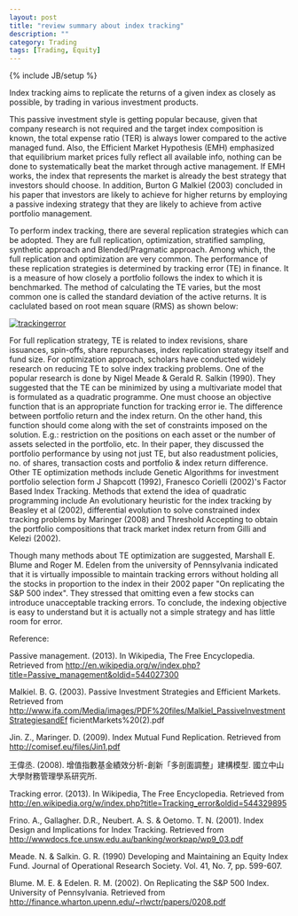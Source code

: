 ```yaml
---
layout: post
title: "review summary about index tracking"
description: ""
category: Trading
tags: [Trading, Equity]
---
```

{% include JB/setup %}

Index tracking aims to replicate the returns of a given index as closely as possible, by trading in various investment products.

This passive investment style is getting popular because, given that company research is not required and the target index composition is known, the total expense ratio (TER) is always lower compared to the active managed fund. Also, the Efficient Market Hypothesis (EMH) emphasized that equilibrium market prices fully reflect all available info, nothing can be done to systematically beat the market through active management. If EMH works, the index that represents the market is already the best strategy that investors should choose. In addition, Burton G Malkiel (2003) concluded in his paper that investors are likely to achieve for higher returns by employing a passive indexing strategy that they are likely to achieve from active portfolio management.

To perform index tracking, there are several replication strategies which can be adopted. They are full replication, optimization, stratified sampling, synthetic approach and Blended/Pragmatic approach. Among which, the full replication and optimization are very common. The performance of these replication strategies is determined by tracking error (TE) in finance. It is a measure of how closely a portfolio follows the index to which it is benchmarked. The method of calculating the TE varies, but the most common one is called the standard deviation of the active returns. It is caclulated based on root mean square (RMS) as shown below:

[![trackingerror]( http://ryancheng.s3.amazonaws.com/Linear%20Programming/trackingerror.jpg)](http://en.wikipedia.org/wiki/Tracking_error)

For full replication strategy, TE is related to index revisions, share issuances, spin-offs, share repurchases, index replication strategy itself and fund size. For optimization approach, scholars have conducted widely research on reducing TE to solve index tracking problems. One of the popular research is done by Nigel Meade & Gerald R. Salkin (1990). They suggested that the TE can be minimized by using a multivariate model that is formulated as a quadratic programme. One must choose an objective function that is an appropriate function for tracking error ie. The difference between portfolio return and the index return. On the other hand, this function should come along with the set of constraints imposed on the solution. E.g.: restriction on the positions on each asset or the number of assets selected in the portfolio, etc. In their paper, they discussed the portfolio performance by using not just TE, but also readustment policies, no. of shares, transaction costs and portfolio & index return difference. Other TE optimization methods include Genetic Algorithms for investment portfolio selection form J Shapcott (1992), Franesco Corielli (2002)'s Factor Based Index Tracking. Methods that extend the idea of quadratic programming include An evolutionary heuristic for the index tracking by Beasley et al (2002), differential evolution to solve constrained index tracking problems by Maringer (2008) and Threshold Accepting to obtain the portfolio compositions that track market index return from Gilli and Kelezi (2002).

Though many methods about TE optimization are suggested, Marshall E. Blume and Roger M. Edelen from the university of Pennsylvania indicated that it is virtually impossible to maintain tracking errors without holding all the stocks in proportion to the index in their 2002 paper "On replicating the S&P 500 index". They stressed that omitting even a few stocks can introduce unacceptable tracking errors. To conclude, the indexing objective is easy to understand but it is actually not a simple strategy and has little room for error.


Reference:

Passive management. (2013). In Wikipedia, The Free Encyclopedia. Retrieved from http://en.wikipedia.org/w/index.php?title=Passive_management&oldid=544027300

Malkiel. B. G. (2003). Passive Investment Strategies and Efficient Markets. Retrieved from http://www.ifa.com/Media/images/PDF%20files/Malkiel_PassiveInvestmentStrategiesandEf
ficientMarkets%20(2).pdf

Jin. Z., Maringer. D. (2009). Index Mutual Fund Replication. Retrieved from http://comisef.eu/files/Jin1.pdf

王偉丞. (2008). 增值指數基金績效分析-創新「多剖面調整」建構模型. 國立中山大學財務管理學系研究所.

Tracking error. (2013). In Wikipedia, The Free Encyclopedia. Retrieved from http://en.wikipedia.org/w/index.php?title=Tracking_error&oldid=544329895

Frino. A., Gallagher. D.R., Neubert. A. S. & Oetomo. T. N. (2001). Index Design and Implications for Index Tracking. Retrieved from http://wwwdocs.fce.unsw.edu.au/banking/workpap/wp9_03.pdf

Meade. N. & Salkin. G. R. (1990) Developing and Maintaining an Equity Index Fund. Journal of Operational Research Society. Vol. 41, No. 7, pp. 599-607.

Blume. M. E. & Edelen. R. M. (2002). On Replicating the S&P 500 Index. University of Pennsylvania. Retrieved from http://finance.wharton.upenn.edu/~rlwctr/papers/0208.pdf


